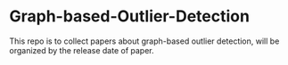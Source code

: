 # Graph-based-Outlier-Detection
This repo is to collect papers about graph-based outlier detection, will be organized by the release date of paper.
